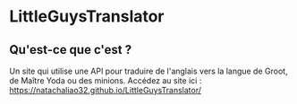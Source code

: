 # LittleGuysTranslator

## Qu'est-ce que c'est ?

Un site qui utilise une API pour traduire de l'anglais vers la langue de Groot, de Maître Yoda ou des minions.
Accédez au site ici : https://natachaliao32.github.io/LittleGuysTranslator/
